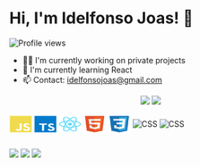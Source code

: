 # Hi, I'm Idelfonso Joas! 👋

<p align="left"> <img src="https://komarev.com/ghpvc/?username=joasdc&color=blueviolet" alt="Profile views" /> </p>

<ul>
    <li>👩‍💻 I'm currently working on private projects</li>
    <li>🧠 I'm currently learning React</li>
    <li>📫 Contact: <a href="mailto:idelfonsojoas@gmail.com">idelfonsojoas@gmail.com</a></li>
</ul>

<div align="center">
        <img height="160em" src="https://github-readme-stats.vercel.app/api?username=joasdc&show_icons=true&theme=tokyonight&include_all_commits=true&count_private=true"/>
        <img height="160em" src="https://github-readme-stats.vercel.app/api/top-langs/?username=joasdc&layout=compact&langs_count=7&theme=tokyonight"/>
</div>

<div display="inline_block"><br>
    <img align="center" alt="Javascript" height="30" width="40" src="https://raw.githubusercontent.com/devicons/devicon/master/icons/javascript/javascript-plain.svg"/>
  <img align="center" alt="TypeScript" height="30" width="40" src="https://raw.githubusercontent.com/devicons/devicon/master/icons/typescript/typescript-plain.svg"/>
  <img align="center" alt="React" height="30" width="40" src="https://raw.githubusercontent.com/devicons/devicon/master/icons/react/react-original.svg"/>
  <img align="center" alt="HTML" height="30" width="40" src="https://raw.githubusercontent.com/devicons/devicon/master/icons/html5/html5-original.svg"/>
  <img align="center" alt="CSS" height="30" width="40" src="https://raw.githubusercontent.com/devicons/devicon/master/icons/css3/css3-original.svg"/>
  <img  align="center" alt="CSS" height="30" width="40" src="https://cdn.jsdelivr.net/gh/devicons/devicon/icons/bootstrap/bootstrap-plain.svg"/>
  <img  align="center" alt="CSS" height="30" width="40" src="https://cdn.jsdelivr.net/gh/devicons/devicon/icons/linux/linux-original.svg"/>
</div>

##

<div>
    <a href="https://instagram.com/joasdc"><img src="https://img.shields.io/badge/Instagram-E4405F?style=for-the-badge&logo=instagram&logoColor=white"/></a>
    <a href="https://www.linkedin.com/in/joasdc"><img src="https://img.shields.io/badge/LinkedIn-0077B5?style=for-the-badge&logo=linkedin&logoColor=white"/></a>
    <a href="mailto:idelfonsojoas@gmail.com"><img src="https://img.shields.io/badge/Gmail-D14836?style=for-the-badge&logo=gmail&logoColor=white"/></a>
</div>
